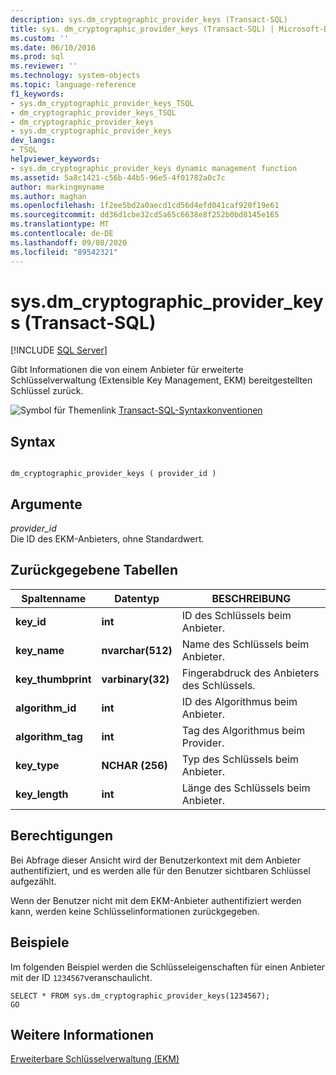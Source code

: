 ```yaml
---
description: sys.dm_cryptographic_provider_keys (Transact-SQL)
title: sys. dm_cryptographic_provider_keys (Transact-SQL) | Microsoft-Dokumentation
ms.custom: ''
ms.date: 06/10/2016
ms.prod: sql
ms.reviewer: ''
ms.technology: system-objects
ms.topic: language-reference
f1_keywords:
- sys.dm_cryptographic_provider_keys_TSQL
- dm_cryptographic_provider_keys_TSQL
- dm_cryptographic_provider_keys
- sys.dm_cryptographic_provider_keys
dev_langs:
- TSQL
helpviewer_keywords:
- sys.dm_cryptographic_provider_keys dynamic management function
ms.assetid: 5a8c1421-c56b-44b5-96e5-4f01782a0c7c
author: markingmyname
ms.author: maghan
ms.openlocfilehash: 1f2ee5bd2a0aecd1cd56d4efd041caf920f19e61
ms.sourcegitcommit: dd36d1cbe32cd5a65c6638e8f252b0bd8145e165
ms.translationtype: MT
ms.contentlocale: de-DE
ms.lasthandoff: 09/08/2020
ms.locfileid: "89542321"
---
```

# <a name="sysdm_cryptographic_provider_keys-transact-sql"></a>sys.dm_cryptographic_provider_keys (Transact-SQL)
[!INCLUDE [SQL Server](../../includes/applies-to-version/sqlserver.md)]

  Gibt Informationen die von einem Anbieter für erweiterte Schlüsselverwaltung (Extensible Key Management, EKM) bereitgestellten Schlüssel zurück.  

 ![Symbol für Themenlink](../../database-engine/configure-windows/media/topic-link.gif "Symbol für Themenlink") [Transact-SQL-Syntaxkonventionen](../../t-sql/language-elements/transact-sql-syntax-conventions-transact-sql.md)  
  
## <a name="syntax"></a>Syntax  
  
```  
  
dm_cryptographic_provider_keys ( provider_id )  
```  
  
## <a name="arguments"></a>Argumente  
 *provider_id*  
 Die ID des EKM-Anbieters, ohne Standardwert.  
  
## <a name="tables-returned"></a>Zurückgegebene Tabellen  
  
|Spaltenname|Datentyp|BESCHREIBUNG|  
|-----------------|---------------|-----------------|  
|**key_id**|**int**|ID des Schlüssels beim Anbieter.|  
|**key_name**|**nvarchar(512)**|Name des Schlüssels beim Anbieter.|  
|**key_thumbprint**|**varbinary(32)**|Fingerabdruck des Anbieters des Schlüssels.|  
|**algorithm_id**|**int**|ID des Algorithmus beim Anbieter.|  
|**algorithm_tag**|**int**|Tag des Algorithmus beim Provider.|  
|**key_type**|**NCHAR (256)**|Typ des Schlüssels beim Anbieter.|  
|**key_length**|**int**|Länge des Schlüssels beim Anbieter.|  
  
## <a name="permissions"></a>Berechtigungen  
 Bei Abfrage dieser Ansicht wird der Benutzerkontext mit dem Anbieter authentifiziert, und es werden alle für den Benutzer sichtbaren Schlüssel aufgezählt.  
  
 Wenn der Benutzer nicht mit dem EKM-Anbieter authentifiziert werden kann, werden keine Schlüsselinformationen zurückgegeben.  
  
## <a name="examples"></a>Beispiele  
 Im folgenden Beispiel werden die Schlüsseleigenschaften für einen Anbieter mit der ID `1234567`veranschaulicht.  
  
```  
SELECT * FROM sys.dm_cryptographic_provider_keys(1234567);  
GO  
```  
  
## <a name="see-also"></a>Weitere Informationen  
 [Erweiterbare Schlüsselverwaltung &#40;EKM&#41;](../../relational-databases/security/encryption/extensible-key-management-ekm.md)  
  
  
